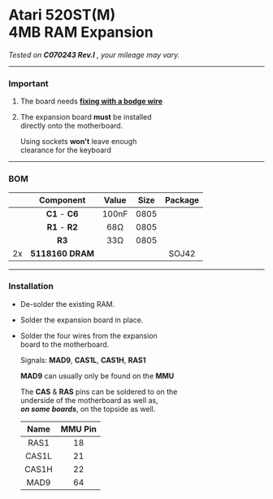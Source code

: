 
[fixing with a bodge wire]: /board_fix.jpg


# Atari 520ST(M)<br>4MB RAM Expansion

*Tested on* ***C070243 Rev.I*** *, your mileage may vary.*

---

### Important

1. The board needs **[fixing with a bodge wire]**

2. The expansion board **must** be installed<br>
   directly onto the motherboard.<br>

   Using sockets **won't** leave enough<br>clearance for the keyboard

---

### BOM

|    |    Component     | Value | Size | Package |
|:--:|:----------------:|:-----:|:----:|:-------:|
|    | **C1** - **C6**  | 100nF | 0805 |         |
|    | **R1** - **R2**  |   68Ω | 0805 |         |
|    |      **R3**      |   33Ω | 0805 |         |
| 2x | **5118160 DRAM** |       |      |   SOJ42 |

---

### Installation

- De-solder the existing RAM.

- Solder the expansion board in place.

- Solder the four wires from the expansion<br>
  board to the motherboard.

  Signals: **MAD9**, **CAS1L**, **CAS1H**, **RAS1**

  **MAD9** can usually only be found on the **MMU**

  The **CAS** & **RAS** pins can be soldered to on the<br>
  underside of the motherboard as well as,<br>
  ***on some boards***, on the topside as well.

    |  Name | MMU Pin |
    |:-----:|:-------:|
    |  RAS1 |    18   |
    | CAS1L |    21   |
    | CAS1H |    22   |
    |  MAD9 |    64   |

